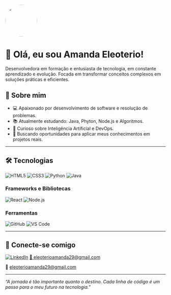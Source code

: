 <img src="https://avatars.githubusercontent.com/mandgit" width="100px" style="border-radius:50%">

# 👋 Olá, eu sou Amanda Eleoterio!

Desenvolvedora em formação e entusiasta de tecnologia, em constante aprendizado e evolução. Focada em transformar 
conceitos complexos em soluções práticas e eficientes.

## 🧠 Sobre mim

- 💻 Apaixonado por desenvolvimento de software e resolução de problemas.
- 📚 Atualmente estudando: Java, Phyton, Node.js e Algoritmos.
- 🧠 Curioso sobre Inteligência Artificial e DevOps.
- 🚀 Buscando oportunidades para aplicar meus conhecimentos em projetos reais.

---

## 🛠️ Tecnologias 

![HTML5](https://img.shields.io/badge/HTML5-E34F26?style=for-the-badge&logo=html5&logoColor=white)
![CSS3](https://img.shields.io/badge/CSS3-1572B6?style=for-the-badge&logo=css3&logoColor=white)
![Python](https://img.shields.io/badge/Python-3776AB?style=for-the-badge&logo=python&logoColor=white)
![Java](https://img.shields.io/badge/Java-007396?style=for-the-badge&logo=java&logoColor=white)

### Frameworks e Bibliotecas
![React](https://img.shields.io/badge/React-20232A?style=for-the-badge&logo=react&logoColor=61DAFB)
![Node.js](https://img.shields.io/badge/Node.js-339933?style=for-the-badge&logo=nodedotjs&logoColor=white)

### Ferramentas
![GitHub](https://img.shields.io/badge/GitHub-181717?style=for-the-badge&logo=github&logoColor=white)
![VS Code](https://img.shields.io/badge/VS%20Code-007ACC?style=for-the-badge&logo=visual-studio-code&logoColor=white)


---

## 🔗 Conecte-se comigo

[![LinkedIn](https://img.shields.io/badge/LinkedIn-0A66C2?style=for-the-badge&logo=linkedin&logoColor=white)](https://www.linkedin.com/in/seu-perfil)
[📧 eleoterioamanda29@gmail.com](mailto:eleoterioamanda29@gmail.com)
  
📧 eleoterioamanda29@gmail.com

---

_“A jornada é tão importante quanto o destino. Cada linha de código é um passo para o meu futuro na tecnologia.”_

